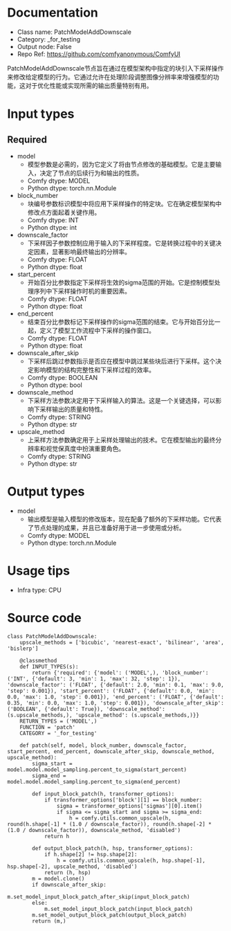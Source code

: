 # Documentation
- Class name: PatchModelAddDownscale
- Category: _for_testing
- Output node: False
- Repo Ref: https://github.com/comfyanonymous/ComfyUI

PatchModelAddDownscale节点旨在通过在模型架构中指定的块引入下采样操作来修改给定模型的行为。它通过允许在处理阶段调整图像分辨率来增强模型的功能，这对于优化性能或实现所需的输出质量特别有用。

# Input types
## Required
- model
    - 模型参数是必需的，因为它定义了将由节点修改的基础模型。它是主要输入，决定了节点的后续行为和输出的性质。
    - Comfy dtype: MODEL
    - Python dtype: torch.nn.Module
- block_number
    - 块编号参数标识模型中将应用下采样操作的特定块。它在确定模型架构中修改点方面起着关键作用。
    - Comfy dtype: INT
    - Python dtype: int
- downscale_factor
    - 下采样因子参数控制应用于输入的下采样程度。它是转换过程中的关键决定因素，显著影响最终输出的分辨率。
    - Comfy dtype: FLOAT
    - Python dtype: float
- start_percent
    - 开始百分比参数指定下采样将生效的sigma范围的开始。它是控制模型处理序列中下采样操作时机的重要因素。
    - Comfy dtype: FLOAT
    - Python dtype: float
- end_percent
    - 结束百分比参数标记下采样操作的sigma范围的结束。它与开始百分比一起，定义了模型工作流程中下采样的操作窗口。
    - Comfy dtype: FLOAT
    - Python dtype: float
- downscale_after_skip
    - 下采样后跳过参数指示是否应在模型中跳过某些块后进行下采样。这个决定影响模型的结构完整性和下采样过程的效率。
    - Comfy dtype: BOOLEAN
    - Python dtype: bool
- downscale_method
    - 下采样方法参数决定用于下采样输入的算法。这是一个关键选择，可以影响下采样输出的质量和特性。
    - Comfy dtype: STRING
    - Python dtype: str
- upscale_method
    - 上采样方法参数确定用于上采样处理输出的技术。它在模型输出的最终分辨率和视觉保真度中扮演重要角色。
    - Comfy dtype: STRING
    - Python dtype: str

# Output types
- model
    - 输出模型是输入模型的修改版本，现在配备了额外的下采样功能。它代表了节点处理的成果，并且已准备好用于进一步使用或分析。
    - Comfy dtype: MODEL
    - Python dtype: torch.nn.Module

# Usage tips
- Infra type: CPU

# Source code
```
class PatchModelAddDownscale:
    upscale_methods = ['bicubic', 'nearest-exact', 'bilinear', 'area', 'bislerp']

    @classmethod
    def INPUT_TYPES(s):
        return {'required': {'model': ('MODEL',), 'block_number': ('INT', {'default': 3, 'min': 1, 'max': 32, 'step': 1}), 'downscale_factor': ('FLOAT', {'default': 2.0, 'min': 0.1, 'max': 9.0, 'step': 0.001}), 'start_percent': ('FLOAT', {'default': 0.0, 'min': 0.0, 'max': 1.0, 'step': 0.001}), 'end_percent': ('FLOAT', {'default': 0.35, 'min': 0.0, 'max': 1.0, 'step': 0.001}), 'downscale_after_skip': ('BOOLEAN', {'default': True}), 'downscale_method': (s.upscale_methods,), 'upscale_method': (s.upscale_methods,)}}
    RETURN_TYPES = ('MODEL',)
    FUNCTION = 'patch'
    CATEGORY = '_for_testing'

    def patch(self, model, block_number, downscale_factor, start_percent, end_percent, downscale_after_skip, downscale_method, upscale_method):
        sigma_start = model.model.model_sampling.percent_to_sigma(start_percent)
        sigma_end = model.model.model_sampling.percent_to_sigma(end_percent)

        def input_block_patch(h, transformer_options):
            if transformer_options['block'][1] == block_number:
                sigma = transformer_options['sigmas'][0].item()
                if sigma <= sigma_start and sigma >= sigma_end:
                    h = comfy.utils.common_upscale(h, round(h.shape[-1] * (1.0 / downscale_factor)), round(h.shape[-2] * (1.0 / downscale_factor)), downscale_method, 'disabled')
            return h

        def output_block_patch(h, hsp, transformer_options):
            if h.shape[2] != hsp.shape[2]:
                h = comfy.utils.common_upscale(h, hsp.shape[-1], hsp.shape[-2], upscale_method, 'disabled')
            return (h, hsp)
        m = model.clone()
        if downscale_after_skip:
            m.set_model_input_block_patch_after_skip(input_block_patch)
        else:
            m.set_model_input_block_patch(input_block_patch)
        m.set_model_output_block_patch(output_block_patch)
        return (m,)
```